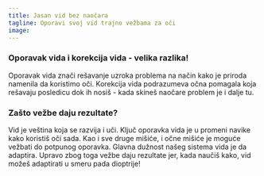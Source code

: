```yaml
---
title: Jasan vid bez naočara
tagline: Oporavi svoj vid trajno vežbama za oči
image: 
---
```

### Oporavak vida i korekcija vida - velika razlika!

Oporavak vida znači rešavanje uzroka problema na način kako je priroda namenila da koristimo oči. Korekcija vida podrazumeva očna pomagala koja rešavaju posledicu dok ih nosiš - kada skineš naočare problem je i dalje tu.

### Zašto vežbe daju rezultate?

Vid je veština koja se razvija i uči. Ključ oporavka vida je u promeni navike kako koristiš oči sada. Kao i sve druge mišiće, i očne mišiće je moguće vežbati do potpunog oporavka. Glavna dužnost našeg sistema vida je da adaptira. Upravo zbog toga vežbe daju rezultate jer, kada naučiš kako, vid možeš adaptirati u smeru pada dioptrije!
